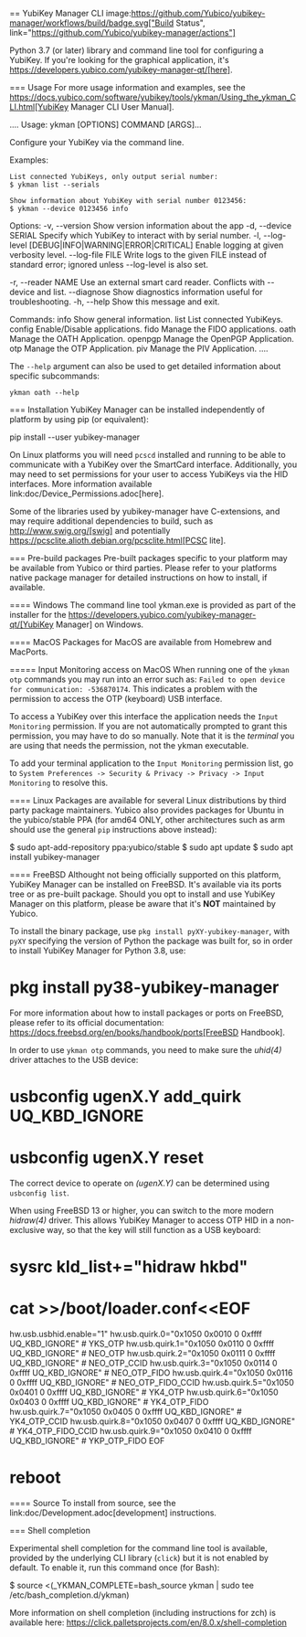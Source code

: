 == YubiKey Manager CLI
image:https://github.com/Yubico/yubikey-manager/workflows/build/badge.svg["Build Status", link="https://github.com/Yubico/yubikey-manager/actions"]

Python 3.7 (or later) library and command line tool for configuring a YubiKey.
If you're looking for the graphical application, it's https://developers.yubico.com/yubikey-manager-qt/[here].

=== Usage
For more usage information and examples, see the https://docs.yubico.com/software/yubikey/tools/ykman/Using_the_ykman_CLI.html[YubiKey Manager CLI User Manual].

....
Usage: ykman [OPTIONS] COMMAND [ARGS]...

  Configure your YubiKey via the command line.

  Examples:

    List connected YubiKeys, only output serial number:
    $ ykman list --serials

    Show information about YubiKey with serial number 0123456:
    $ ykman --device 0123456 info

Options:
  -v, --version                   Show version information about the app
  -d, --device SERIAL             Specify which YubiKey to interact with by serial number.
  -l, --log-level [DEBUG|INFO|WARNING|ERROR|CRITICAL]
                                  Enable logging at given verbosity level.
  --log-file FILE                 Write logs to the given FILE instead of standard error; ignored
                                  unless --log-level is also set.

  -r, --reader NAME               Use an external smart card reader. Conflicts with --device and list.
  --diagnose                      Show diagnostics information useful for troubleshooting.
  -h, --help                      Show this message and exit.

Commands:
  info     Show general information.
  list     List connected YubiKeys.
  config   Enable/Disable applications.
  fido     Manage the FIDO applications.
  oath     Manage the OATH Application.
  openpgp  Manage the OpenPGP Application.
  otp      Manage the OTP Application.
  piv      Manage the PIV Application.
....

The `--help` argument can also be used to get detailed information about specific
subcommands:

    ykman oath --help

=== Installation
YubiKey Manager can be installed independently of platform by using pip (or
equivalent):

  pip install --user yubikey-manager

On Linux platforms you will need `pcscd` installed and running to be able to
communicate with a YubiKey over the SmartCard interface. Additionally, you may
need to set permissions for your user to access YubiKeys via the HID interfaces.
More information available link:doc/Device_Permissions.adoc[here].

Some of the libraries used by yubikey-manager have C-extensions, and may require
additional dependencies to build, such as http://www.swig.org/[swig] and
potentially https://pcsclite.alioth.debian.org/pcsclite.html[PCSC lite].

=== Pre-build packages
Pre-built packages specific to your platform may be available from Yubico or
third parties. Please refer to your platforms native package manager for
detailed instructions on how to install, if available.

==== Windows
The command line tool ykman.exe is provided as part of the installer for the
https://developers.yubico.com/yubikey-manager-qt/[YubiKey Manager] on Windows.

==== MacOS
Packages for MacOS are available from Homebrew and MacPorts.

===== Input Monitoring access on MacOS
When running one of the `ykman otp` commands you may run into an error such as:
`Failed to open device for communication: -536870174`. This indicates a problem
with the permission to access the OTP (keyboard) USB interface.
  
To access a YubiKey over this interface the application needs the `Input
Monitoring` permission. If you are not automatically prompted to grant this
permission, you may have to do so manually. Note that it is the _terminal_ you
are using that needs the permission, not the ykman executable.

To add your terminal application to the `Input Monitoring` permission list, go
to `System Preferences -> Security & Privacy -> Privacy -> Input Monitoring` to
resolve this.

==== Linux
Packages are available for several Linux distributions by third party package
maintainers.
Yubico also provides packages for Ubuntu in the yubico/stable PPA (for amd64
ONLY, other architectures such as arm should use the general `pip` instructions
above instead):

  $ sudo apt-add-repository ppa:yubico/stable
  $ sudo apt update
  $ sudo apt install yubikey-manager

==== FreeBSD
Althought not being officially supported on this platform, YubiKey Manager can be
installed on FreeBSD. It's available via its ports tree or as pre-built package.
Should you opt to install and use YubiKey Manager on this platform, please be aware
that it's **NOT** maintained by Yubico.

To install the binary package, use `pkg install pyXY-yubikey-manager`, with `pyXY`
specifying the version of Python the package was built for, so in order to install
YubiKey Manager for Python 3.8, use:

  # pkg install py38-yubikey-manager

For more information about how to install packages or ports on FreeBSD, please refer
to its official documentation: https://docs.freebsd.org/en/books/handbook/ports[FreeBSD Handbook].

In order to use `ykman otp` commands, you need to make sure the _uhid(4)_ driver
attaches to the USB device:

  # usbconfig ugenX.Y add_quirk UQ_KBD_IGNORE
  # usbconfig ugenX.Y reset

The correct device to operate on _(ugenX.Y)_ can be determined using
`usbconfig list`.

When using FreeBSD 13 or higher, you can switch to the more modern _hidraw(4)_
driver. This allows YubiKey Manager to access OTP HID in a non-exclusive way,
so that the key will still function as a USB keyboard:

  # sysrc kld_list+="hidraw hkbd"
  # cat >>/boot/loader.conf<<EOF
  hw.usb.usbhid.enable="1"
  hw.usb.quirk.0="0x1050 0x0010 0 0xffff UQ_KBD_IGNORE"  # YKS_OTP
  hw.usb.quirk.1="0x1050 0x0110 0 0xffff UQ_KBD_IGNORE"  # NEO_OTP
  hw.usb.quirk.2="0x1050 0x0111 0 0xffff UQ_KBD_IGNORE"  # NEO_OTP_CCID
  hw.usb.quirk.3="0x1050 0x0114 0 0xffff UQ_KBD_IGNORE"  # NEO_OTP_FIDO
  hw.usb.quirk.4="0x1050 0x0116 0 0xffff UQ_KBD_IGNORE"  # NEO_OTP_FIDO_CCID
  hw.usb.quirk.5="0x1050 0x0401 0 0xffff UQ_KBD_IGNORE"  # YK4_OTP
  hw.usb.quirk.6="0x1050 0x0403 0 0xffff UQ_KBD_IGNORE"  # YK4_OTP_FIDO
  hw.usb.quirk.7="0x1050 0x0405 0 0xffff UQ_KBD_IGNORE"  # YK4_OTP_CCID
  hw.usb.quirk.8="0x1050 0x0407 0 0xffff UQ_KBD_IGNORE"  # YK4_OTP_FIDO_CCID
  hw.usb.quirk.9="0x1050 0x0410 0 0xffff UQ_KBD_IGNORE"  # YKP_OTP_FIDO
  EOF
  # reboot

==== Source
To install from source, see the link:doc/Development.adoc[development]
instructions.

=== Shell completion

Experimental shell completion for the command line tool is available, provided
by the underlying CLI library (`click`) but it is not enabled by default. To
enable it, run this command once (for Bash):

  $ source <(_YKMAN_COMPLETE=bash_source ykman | sudo tee /etc/bash_completion.d/ykman)

More information on shell completion (including instructions for zch) is
available here:
https://click.palletsprojects.com/en/8.0.x/shell-completion
